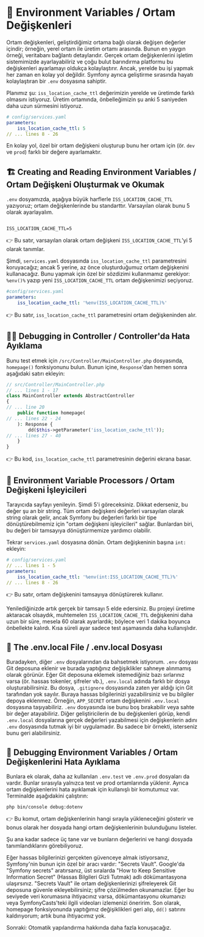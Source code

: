 # 🌱 Environment Variables / Ortam Değişkenleri

Ortam değişkenleri, geliştirdiğimiz ortama bağlı olarak değişen değerler içindir; örneğin, yerel ortam ile üretim ortamı arasında. Bunun en yaygın örneği, veritabanı bağlantı detaylarıdır. Gerçek ortam değişkenlerini işletim sistemimizde ayarlayabiliriz ve çoğu bulut barındırma platformu bu değişkenleri ayarlamayı oldukça kolaylaştırır. Ancak, yerelde bu işi yapmak her zaman en kolay yol değildir. Symfony ayrıca geliştirme sırasında hayatı kolaylaştıran bir `.env` dosyasına sahiptir.

Planımız şu: `iss_location_cache_ttl` değerimizin yerelde ve üretimde farklı olmasını istiyoruz. Üretim ortamında, önbelleğimizin şu anki 5 saniyeden daha uzun sürmesini istiyoruz.

```yaml
# config/services.yaml
parameters:
    iss_location_cache_ttl: 5
// ... lines 8 - 26
 ```

En kolay yol, özel bir ortam değişkeni oluşturup bunu her ortam için (ör. `dev` ve `prod`) farklı bir değere ayarlamaktır.

## 🏗️ Creating and Reading Environment Variables / Ortam Değişkeni Oluşturmak ve Okumak

`.env` dosyamızda, aşağıya büyük harflerle `ISS_LOCATION_CACHE_TTL` yazıyoruz; ortam değişkenlerinde bu standarttır. Varsayılan olarak bunu 5 olarak ayarlayalım.

```dotenv

ISS_LOCATION_CACHE_TTL=5
```

👉 Bu satır, varsayılan olarak ortam değişkeni `ISS_LOCATION_CACHE_TTL`'yi 5 olarak tanımlar.

Şimdi, `services.yaml` dosyasında `iss_location_cache_ttl` parametresini koruyacağız; ancak 5 yerine, az önce oluşturduğumuz ortam değişkenini kullanacağız. Bunu yapmak için özel bir sözdizimi kullanmamız gerekiyor: `%env()%` yazıp yeni `ISS_LOCATION_CACHE_TTL` ortam değişkenimizi seçiyoruz.

```yaml
#config/services.yaml
parameters:
    iss_location_cache_ttl: '%env(ISS_LOCATION_CACHE_TTL)%'
```

👉 Bu satır, `iss_location_cache_ttl` parametresini ortam değişkeninden alır.

## 🧑‍💻 Debugging in Controller / Controller'da Hata Ayıklama

Bunu test etmek için `/src/Controller/MainController.php` dosyasında, `homepage()` fonksiyonunu bulun. Bunun içine, `Response`'dan hemen sonra aşağıdaki satırı ekleyin:

```php
// src/Controller/MainController.php
// ... lines 1 - 17
class MainController extends AbstractController
{
// ... line 20
    public function homepage(
// ... lines 22 - 24
    ): Response {
        dd($this->getParameter('iss_location_cache_ttl'));
// ... lines 27 - 40
    }
}
```

👉 Bu kod, `iss_location_cache_ttl` parametresinin değerini ekrana basar.

## 🧪 Environment Variable Processors / Ortam Değişkeni İşleyicileri

Tarayıcıda sayfayı yenileyin. Şimdi 5'i göreceksiniz. Dikkat ederseniz, bu değer şu an bir string. Tüm ortam değişkeni değerleri varsayılan olarak string olarak gelir, ancak Symfony bu değerleri farklı bir tipe dönüştürebilmemiz için "ortam değişkeni işleyicileri" sağlar. Bunlardan biri, bu değeri bir tamsayıya dönüştürmemize yardımcı olabilir.

Tekrar `services.yaml` dosyasına dönün. Ortam değişkeninin başına `int:` ekleyin:

```yaml
# config/services.yaml
// ... lines 1 - 5
parameters:
    iss_location_cache_ttl: '%env(int:ISS_LOCATION_CACHE_TTL)%'
// ... lines 8 - 26
```

👉 Bu satır, ortam değişkenini tamsayıya dönüştürerek kullanır.

Yenilediğinizde artık gerçek bir tamsayı 5 elde edersiniz. Bu projeyi üretime aktaracak olsaydık, muhtemelen `ISS_LOCATION_CACHE_TTL` değişkenini daha uzun bir süre, mesela 60 olarak ayarlardık; böylece veri 1 dakika boyunca önbellekte kalırdı. Kısa süreli ayar sadece test aşamasında daha kullanışlıdır.

## 📄 The .env.local File / .env.local Dosyası

Buradayken, diğer `.env` dosyalarından da bahsetmek istiyorum. `.env` dosyası Git deposuna eklenir ve burada yaptığınız değişiklikler sahneye alınmamış olarak görünür. Eğer Git deposuna eklemek istemediğiniz bazı sırlarınız varsa (ör. hassas tokenler, şifreler vb.), `.env.local` adında farklı bir dosya oluşturabilirsiniz. Bu dosya, `.gitignore` dosyasında zaten yer aldığı için Git tarafından yok sayılır. Buraya hassas bilgilerinizi yazabilirsiniz ve bu bilgiler depoya eklenmez. Örneğin, `APP_SECRET` ortam değişkenini `.env.local` dosyasına taşıyabiliriz. `.env` dosyasında ise bunu boş bırakabilir veya sahte bir değer atayabiliriz. Diğer geliştiricilerin de bu değişkenleri görüp, kendi `.env.local` dosyalarına gerçek değerleri yazabilmesi için değişkenlerin adını `.env` dosyasında tutmak iyi bir uygulamadır. Bu sadece bir örnekti, isterseniz bunu geri alabilirsiniz.

## 🔬 Debugging Environment Variables / Ortam Değişkenlerini Hata Ayıklama

Bunlara ek olarak, daha az kullanılan `.env.test` ve `.env.prod` dosyaları da vardır. Bunlar sırasıyla yalnızca test ve prod ortamlarında yüklenir. Ayrıca ortam değişkenlerini hata ayıklamak için kullanışlı bir komutumuz var. Terminalde aşağıdakini çalıştırın:

```
php bin/console debug:dotenv
```

👉 Bu komut, ortam değişkenlerinin hangi sırayla yükleneceğini gösterir ve bonus olarak her dosyada hangi ortam değişkenlerinin bulunduğunu listeler.

Şu ana kadar sadece üç tane var ve bunların değerlerini ve hangi dosyada tanımlandıklarını görebiliyoruz.

Eğer hassas bilgilerinizi gerçekten güvenceye almak istiyorsanız, Symfony'nin bunun için özel bir aracı vardır: "Secrets Vault". Google'da "Symfony secrets" aratırsanız, üst sıralarda "How to Keep Sensitive Information Secret" (Hassas Bilgileri Gizli Tutmak) adlı dökümantasyona ulaşırsınız. "Secrets Vault" ile ortam değişkenlerinizi şifreleyerek Git deposuna güvenle ekleyebilirsiniz; şifre çözülmeden okunamazlar. Eğer bu seviyede veri korumasına ihtiyacınız varsa, dökümantasyonu okumanızı veya SymfonyCasts'teki ilgili videoları izlemenizi öneririm. Son olarak, homepage fonksiyonunda yaptığımız değişiklikleri geri alıp, `dd()` satırını kaldırıyorum; artık buna ihtiyacımız yok.

Sonraki: Otomatik yapılandırma hakkında daha fazla konuşacağız.
